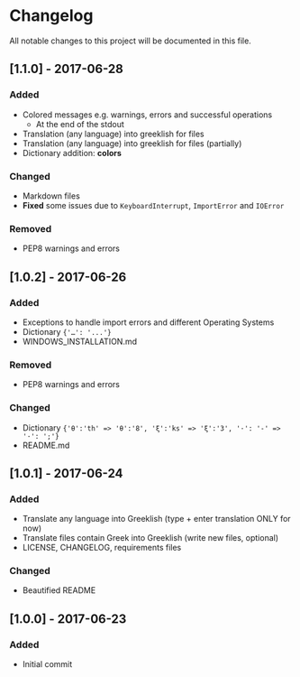 # Changelog
All notable changes to this project will be documented in this file.

## [1.1.0] - 2017-06-28
### Added
* Colored messages e.g. warnings, errors and successful operations
  * At the end of the stdout
* Translation (any language) into greeklish for files
* Translation (any language) into greeklish for files (partially)
* Dictionary addition: **colors**

### Changed
* Markdown files
* **Fixed** some issues due to `KeyboardInterrupt`, `ImportError` and `IOError` 

### Removed
* PEP8 warnings and errors

## [1.0.2] - 2017-06-26
### Added
* Exceptions to handle import errors and different Operating Systems
* Dictionary `{'…': '...'}`
* WINDOWS_INSTALLATION.md

### Removed
* PEP8 warnings and errors

### Changed
* Dictionary `{'θ':'th' => 'θ':'8', 'ξ':'ks' => 'ξ':'3', '·': '-' => '·': ';'}`
* README.md

## [1.0.1] - 2017-06-24
### Added
* Translate any language into Greeklish (type + enter translation ONLY for now)
* Translate files contain Greek into Greeklish (write new files, optional)
* LICENSE, CHANGELOG, requirements files

### Changed
* Beautified README

## [1.0.0] - 2017-06-23
### Added
* Initial commit